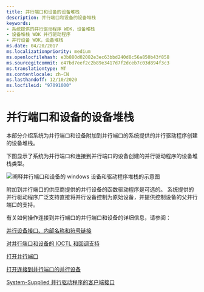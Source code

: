 ```yaml
---
title: 并行端口和设备的设备堆栈
description: 并行端口和设备的设备堆栈
keywords:
- 系统提供的并行驱动程序 WDK，设备堆栈
- 设备堆栈 WDK 并行驱动程序
- 并行设备 WDK，设备堆栈
ms.date: 04/20/2017
ms.localizationpriority: medium
ms.openlocfilehash: e3b880d02082e3ec63bbd240d8c56a850b43f858
ms.sourcegitcommit: e47bd7eef2c2b89e3417d7f2dceb7c03d894f3c3
ms.translationtype: MT
ms.contentlocale: zh-CN
ms.lasthandoff: 12/10/2020
ms.locfileid: "97091000"
---
```

# <a name="device-stacks-for-parallel-ports-and-devices"></a>并行端口和设备的设备堆栈





本部分介绍系统为并行端口和设备附加到并行端口的系统提供的并行驱动程序创建的设备堆栈。

下图显示了系统为并行端口和连接到并行端口的设备创建的并行驱动程序的设备堆栈类型。

![阐释并行端口和设备的 windows 设备和驱动程序堆栈的示意图](images/parport4.png)

附加到并行端口的供应商提供的并行设备的函数驱动程序是可选的。 系统提供的并行驱动程序广泛支持直接将并行设备控制为原始设备，并提供控制设备的父并行端口的支持。

有关如何操作连接到并行端口的并行端口和设备的详细信息，请参阅：

[并行设备接口、内部名称和符号链接](parallel-device-interfaces--internal-names--and-symbolic-links.md)

[对并行端口和设备的 IOCTL 和回调支持](ioctl-and-callback-support-for-parallel-ports-and-devices.md)

[打开并行端口](operating-a-parallel-port.md)

[打开连接到并行端口的并行设备](operating-a-parallel-device-attached-to-a-parallel-port.md)

[System-Supplied 并行驱动程序的客户端接口](/windows-hardware/drivers/ddi/_parports)

 


